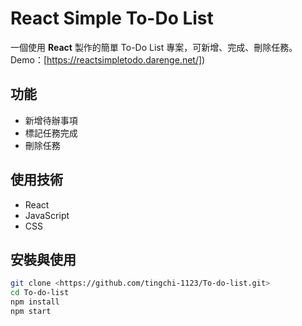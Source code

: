 # React Simple To-Do List

一個使用 **React** 製作的簡單 To-Do List 專案，可新增、完成、刪除任務。  
Demo：[https://reactsimpletodo.darenge.net/])

## 功能

- 新增待辦事項
- 標記任務完成
- 刪除任務

## 使用技術

- React
- JavaScript
- CSS

## 安裝與使用

```bash
git clone <https://github.com/tingchi-1123/To-do-list.git>
cd To-do-list
npm install
npm start
